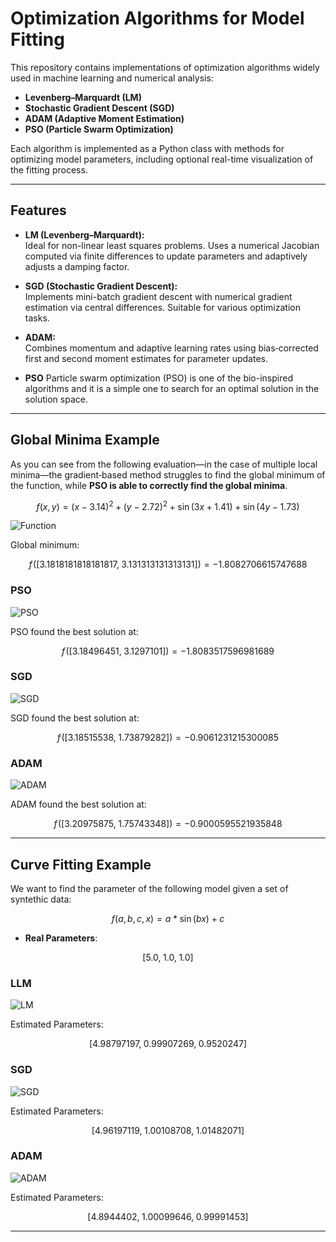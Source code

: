 # Optimization Algorithms for Model Fitting

This repository contains implementations of optimization algorithms widely used in machine learning and numerical analysis:

- **Levenberg–Marquardt (LM)**
- **Stochastic Gradient Descent (SGD)**
- **ADAM (Adaptive Moment Estimation)**
- **PSO (Particle Swarm Optimization)**

Each algorithm is implemented as a Python class with methods for optimizing model parameters, including optional real-time visualization of the fitting process.

---

## Features

- **LM (Levenberg–Marquardt):**  
  Ideal for non-linear least squares problems. Uses a numerical Jacobian computed via finite differences to update parameters and adaptively adjusts a damping factor.

- **SGD (Stochastic Gradient Descent):**  
  Implements mini-batch gradient descent with numerical gradient estimation via central differences. Suitable for various optimization tasks.

- **ADAM:**  
  Combines momentum and adaptive learning rates using bias‐corrected first and second moment estimates for parameter updates.

- **PSO**
  Particle swarm optimization (PSO) is one of the bio-inspired algorithms and it is a simple one to search for an optimal solution in the solution space.

---

## Global Minima Example

As you can see from the following evaluation—in the case of multiple local minima—the gradient‐based method struggles to find the global minimum of the function, while **PSO is able to correctly find the global minima**.

```math
f(x, y) = (x - 3.14)^2 + (y - 2.72)^2 + \sin\bigl(3x + 1.41\bigr) + \sin\bigl(4y - 1.73\bigr)
```

![Function](images/3D_plot.png)

Global minimum:
```math
f\!\left(\left[3.1818181818181817,\; 3.131313131313131\right]\right) = -1.8082706615747688
```
### PSO

![PSO](images/PSO.gif)

PSO found the best solution at: 
```math
f\!\left(\left[3.18496451,\; 3.1297101\right]\right) = -1.8083517596981689
```
### SGD

![SGD](images/SGD.gif)

SGD found the best solution at: 
```math
f\!\left(\left[3.18515538,\; 1.73879282\right]\right) = -0.9061231215300085
```

### ADAM

![ADAM](images/ADAM.gif)

ADAM found the best solution at:  
```math
f\!\left(\left[3.20975875,\; 1.75743348\right]\right) = -0.9000595521935848
```

---

## Curve Fitting Example
We want to find the parameter of the following model given a set of syntethic data:

```math
f(a,b,c,x) = a * \sin(bx) + c
```

- **Real Parameters**:  

```math
\left[5.0,\; 1.0,\; 1.0\right]
```

### LLM 

![LM](images/LM.png)

Estimated Parameters:  
```math
\left[4.98797197,\; 0.99907269,\; 0.9520247\right]
```

### SGD 

![SGD](images/SGD.png?)

Estimated Parameters:  
```math
\left[4.96197119,\; 1.00108708,\; 1.01482071\right]
```

### ADAM 

![ADAM](images/ADAM.png?)

Estimated Parameters:  
```math
\left[4.8944402,\; 1.00099646,\; 0.99991453\right]
```

---
